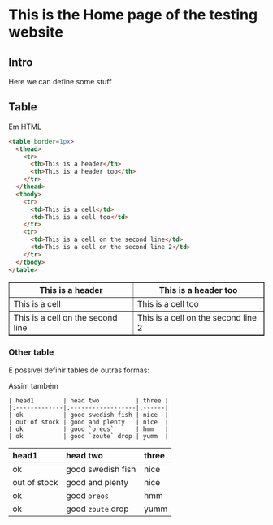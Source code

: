 # This is the Home page of the testing website

## Intro

Here we can define some stuff

## Table

Em HTML
```html
<table border=1px>
  <thead>
    <tr>
      <th>This is a header</th>
      <th>This is a header too</th>
    </tr>
  </thead>
  <tbody>
    <tr>
      <td>This is a cell</td>
      <td>This is a cell too</td>
    </tr>
    <tr>
      <td>This is a cell on the second line</td>
      <td>This is a cell on the second line 2</td>
    </tr>
  </tbody>
</table>
```

<table border=1px>
  <thead>
    <tr>
      <th>This is a header</th>
      <th>This is a header too</th>
    </tr>
  </thead>
  <tbody>
    <tr>
      <td>This is a cell</td>
      <td>This is a cell too</td>
    </tr>
    <tr>
      <td>This is a cell on the second line</td>
      <td>This is a cell on the second line 2</td>
    </tr>
  </tbody>
</table>

### Other table
É possível definir tables de outras formas:

Assim também
```
| head1        | head two          | three |
|:-------------|:------------------|:------|
| ok           | good swedish fish | nice  |
| out of stock | good and plenty   | nice  |
| ok           | good `oreos`      | hmm   |
| ok           | good `zoute` drop | yumm  |
```

| head1        | head two          | three |
|:-------------|:------------------|:------|
| ok           | good swedish fish | nice  |
| out of stock | good and plenty   | nice  |
| ok           | good `oreos`      | hmm   |
| ok           | good `zoute` drop | yumm  |
